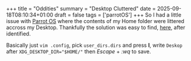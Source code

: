 +++
title = "Oddities"
summary = "Desktop Cluttered"
date = 2025-09-18T08:10:34+01:00
draft = false
tags = ['parrotOS']
+++
So I had a little issue with [Parrot OS](https://www.parrotsec.org/) where the contents of my Home folder were littered accross my Desktop.
Thankfully the solution was easy to find, [here](https://forums.linuxmint.com/viewtopic.php?t=222560), after identified.

Basically just `vim .config`, pick `user_dirs.dirs` and press **I**, write `Deskop` after `XDG_DESKTOP_DIR="$HOME/"` then  *Escape* + *:wq* to save.
